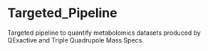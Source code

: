 # Targeted_Pipeline
Targeted pipeline to quantify metabolomics datasets produced by QExactive and Triple Quadrupole Mass Specs. 
